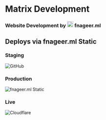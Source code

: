 # Matrix Development
### Website Development by <img src="https://fnageer.ml/favicon.ico" height="20" width="20" /> fnageer.ml
## Deploys via fnageer.ml Static
### Staging
![GitHub](https://img.shields.io/github/checks-status/fnageerml/matrix-development/master?label=GITHUB&logo=github&logoColor=%23ffffff&style=for-the-badge)
### Production
![fnageer.ml Static](https://img.shields.io/netlify/daffa06e-0516-409c-89de-0aab3047ba9d?label=FNAGEER.ML%20STATIC&logo=git&logoColor=%23ffffff&style=for-the-badge)
### Live
![Cloudflare](https://img.shields.io/website?down_message=Error&logo=cloudflare&logoColor=%23ffffff&style=for-the-badge&up_message=Online&url=https%3A%2F%2Fmatrixdev.xyz)
